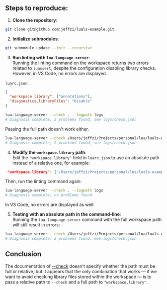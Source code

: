## Steps to reproduce:

1. **Clone the repository**:

```bash
git clone git@github.com:jeffzi/luals-example.git
```

2. **Initialize submodules**:

```bash
git submodule update --init --recursive
```

3. **Run linting with `lua-language-server`**:  
   Running the linting command on the workspace returns two errors related to `luassert`, despite the configuration disabling library checks. However, in VS Code, no errors are displayed.

`luarc.json`:

```json
{
  "workspace.library": ["annotations"],
  "diagnostics.libraryFiles": "Disable"
}
```

```bash
lua-language-server --check . --logpath logs
# Diagnosis complete, 2 problems found, see logs/check.json
```

Passing the full path doesn't work either.

```bash
lua-language-server --check /Users/jeffzi/Projects/personal/lua/luals-example/ --logpath logs
# Diagnosis complete, 2 problems found, see logs/check.json
```

4. **Modify the `workspace.library` path**:  
   Edit the `"workspace.library"` field in `luarc.json` to use an absolute path instead of a relative one, for example:

```json
 "workspace.library": ["/Users/jeffzi/Projects/personal/lua/luals-example/annotations"]
```

Then, run the linting command again:

```bash
lua-language-server --check . --logpath logs
# Diagnosis complete, no problems found
```

In VS Code, no errors are displayed as well.

5. **Testing with an absolute path in the command-line**:  
   Running the `lua-language-server` command with the full workspace path will still result in errors:

```bash
lua-language-server --check /Users/jeffzi/Projects/personal/lua/luals-example/ --logpath logs
# Diagnosis complete, 2 problems found, see logs/check.json
```

## Conclusion

The documentation of [--check](https://luals.github.io/wiki/usage/#--check) doesn't specify whether the path must be full or relative, but it appears that the only combination that works — if we want to avoid checking library files stored within the workspace — is to pass a relative path to `--check` and a full path to `"workspace.library"`.
